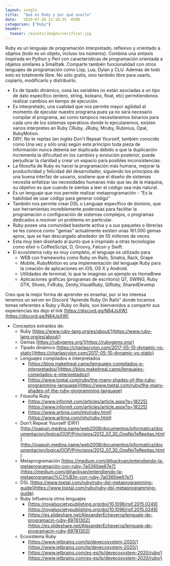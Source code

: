 ```yaml
---
layout: single
title:  "Qué es Ruby y por qué usarlo"
date:   2020-07-26 22:10:35 -0500
categories: ["Ruby"]
header:
  teaser: /assets/images/verificar.jpg
---
```


Ruby es un lenguaje de programación interpretado, reflexivo y orientado a objetos (todo es un objeto, incluso los números). Combina una sintaxis inspirada en Python y Perl con características de programación orientada a objetos similares a Smalltalk. Comparte también funcionalidad con otros lenguajes de programación como Lisp, Lua, Dylan y CLU. Además de todo esto es totalmente libre. No sólo gratis, sino también libre para usarlo, copiarlo, modificarlo y distribuirlo.

- Es de tipado dinámico, osea las variables no están asociadas a un tipo de dato específico (entero, string, boleano, float, etc) permitiendonos realizar cambios en tiempo de ejecución.
- Es interpretado, una cualidad que nos permite mayor agilidad al momento de ejecutar nuestro programa pues ya no será necesario compilar el programa, así como tampoco necesitaremos binarios para cada uno de los sistemas operativos donde lo ejecutaremos, existen varios interpretes en Ruby CRuby, JRuby, Mruby, Rubinius, Opal, RubyMotion.
- DRY, No te repitas (en inglés Don't Repeat Yourself, también conocido como Una vez y sólo una) según este principio toda pieza de información nunca debería ser duplicada debido a que la duplicación incrementa la dificultad en los cambios y evolución posterior, puede perjudicar la claridad y crear un espacio para posibles inconsistencias.
- La filosofía de Ruby es hacer la programación más humana, mejorar la productividad y felicidad del desarrollador, siguiendo los principios de una buena interfaz de usuario,  sostiene que el diseño de sistemas necesita enfatizar las necesidades humanas más que las de la máquina, su objetivo es que cuando te sientas a leer el código sea más natural.
- Es un lenguaje que nos permite realizar metaprogramación - “Es la habilidad de usar código para generar código”
- También nos permite crear DSL o Lenguaje específico de dominio, que son herramientas increíblemente poderosas para facilitar la programación o configuración de sistemas complejos, o programas dedicados a resolver un problema en particular.
- Ruby posee una comunidad bastante activa y a sus paquetes o librerías se les conoce como "gemas" actualmente existen unas 161.000 gemas aprox, que se han descargado alrededor de 55 millones de veces.
- Esta muy bien diseñado al punto que a inspirado a otras tecnologías como elixir o CoffeeScript, D, Groovy, Falcon y Swift.
- El ecosistema ruby es muy completo, el lenguaje es utilizado para
    - WEB con frameworks como Ruby on Rails, Sinatra, Rack, Grape
    - Mobile, RubyMotion es una implementación del lenguaje Ruby para la creación de aplicaciones en iOS, OS X y Android.
    - Utilidades de terminal, lo que te imagines un ejemplo es HomeBrew
    - Aplicaciones gráficas (programas de escritorio) QT, SWING, Ruby GTK, Shoes, FxRuby, Zenity,VisualRuby, QtRuby, SharedDevelop

Creo que la mejor forma de aprender es enseñar, por si les interesa tenemos un server en Discord "Aprende Ruby On Rails" donde tocamos temas referentes a Ruby y Ruby on Rails, son bienvenidos a compartir sus experiencias les dejo el link [https://discord.gg/N84JsXW](https://discord.gg/N84JsXW) 

- Conceptos extraídos de:
    - Ruby [https://www.ruby-lang.org/es/about/](https://www.ruby-lang.org/es/about/)
    - Gemas [https://rubygems.org/](https://rubygems.org/)
    - Tipado dinámico [https://charlascylon.com/2017-05-10-dynamic-vs-static](https://charlascylon.com/2017-05-10-dynamic-vs-static)
    - Lenguajes compilados e interpretados
        - [https://blog.makeitreal.camp/lenguajes-compilados-e-interpretados/](https://blog.makeitreal.camp/lenguajes-compilados-e-interpretados/)
        - [https://www.toptal.com/ruby/the-many-shades-of-the-ruby-programming-language](https://www.toptal.com/ruby/the-many-shades-of-the-ruby-programming-language)
    - Filosofía Ruby
        - [https://www.informit.com/articles/article.aspx?p=18225](https://www.informit.com/articles/article.aspx?p=18225)
        - [https://www.artima.com/intv/ruby.html](https://www.artima.com/intv/ruby.html)
    - Don't Repeat Yourself (DRY) [http://joaquin.medina.name/web2008/documentos/informatica/documentacion/logica/OOP/Principios/2012_07_30_OopNoTeRepitas.html](http://joaquin.medina.name/web2008/documentos/informatica/documentacion/logica/OOP/Principios/2012_07_30_OopNoTeRepitas.html)
    - Metaprogramación [https://medium.com/@hackvan/entendiendo-la-metaprogramación-con-ruby-7a0360ee67e7](https://medium.com/@hackvan/entendiendo-la-metaprogramaci%C3%B3n-con-ruby-7a0360ee67e7)
    - DSL [https://www.toptal.com/ruby/ruby-dsl-metaprogramming-guide](https://www.toptal.com/ruby/ruby-dsl-metaprogramming-guide)
    - Ruby Influencia otros lenguajes
        - [https://royalsocietypublishing.org/doi/10.1098/rsif.2015.0249](https://royalsocietypublishing.org/doi/10.1098/rsif.2015.0249)
        - [https://es.slideshare.net/AlexanderEcheverra/lenguaje-de-programacin-ruby-69781302](https://es.slideshare.net/AlexanderEcheverra/lenguaje-de-programacin-ruby-69781302)
    - Ecosistema Ruby
        - [https://www.jetbrains.com/lp/devecosystem-2020/](https://www.jetbrains.com/lp/devecosystem-2020/)
        - [https://www.jetbrains.com/es-es/lp/devecosystem-2020/ruby/](https://www.jetbrains.com/es-es/lp/devecosystem-2020/ruby/)